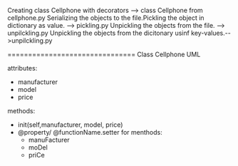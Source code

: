 Creating class Cellphone with decorators --> class Cellphone from cellphone.py
Serializing the objects to the file.Pickling the object in dictionary as value. --> pickling.py
Unpickling the objects from the file. --> unpilckling.py
Unpickling the objects from the dicitonary usinf key-values.-->unpilckling.py

===============================
Class Cellphone UML

attributes:
- manufacturer
- model
- price

methods:
- init(self,manufacturer, model, price)
- @property/ @functionName.setter for menthods:
    - manuFacturer
    - moDel
    - priCe